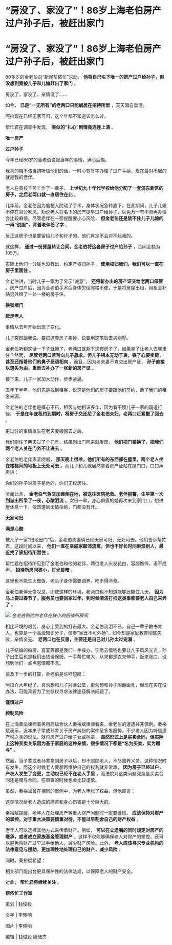# “房没了、家没了”！86岁上海老伯房产过户孙子后，被赶出家门

# “房没了、家没了”！86岁上海老伯房产过户孙子后，被赶出家门

80多岁的金老伯向“新民帮侬忙”求助， **他将自己名下唯一的房产过户给孙子，但没想到竟被儿子和儿媳赶出了家门** 。

房没了，家没了，亲情没了……

如今， **已是“一无所有”的老两口只能蜗居在招待所里** ，天天暗自垂泪。

阿拉现在已经无家可归，这个年都不知道该怎么过。

帮忙君在调查中发现， **类似的“扎心”剧情竟连连上演** 。

**唯一房产**

**过户孙子**

今年已经86岁的金老伯说起当年的事情，满心后悔。

我真的悔不该当初听信他们的话，一时心软签字办理了过户手续，现在最对不起的就是我的老伴。

老人在高校辛苦工作了一辈子， **上世纪九十年代学校给他分配了一套浦东新区的房子，之后老两口就一直居住在此** 。

几年前，金老伯因为脑梗入院动了手术，身体状况急转直下。在此期间，儿子儿媳不停在耳旁吹风，劝说老人将名下的房产提早过户给孙子，以免万一有不测再办理会比较麻烦。尽管老伴在一旁提醒要小心风险，
**但金老伯还是禁不住儿子儿媳的一再“说服”，背着老伴签了字** 。

反正这房子也是要留给儿子和孙子的，他们肯定不会对不起我的。

就这样， **通过一份房屋转让合同，金老伯将这套房子过户给孙子** ，合同金额为105万。

实际上他们一分钱也没有出，约定产权归孙子， **使用权归我们，我们可以一直在房子里面住** 。

金老伯讲，当时儿子一家为了显示“诚意”， **还将新办出的房产证交给老两口保管**
。房产过户后，因为金老伯手术后身体欠佳爬楼不便，于是将房屋出租，用租金补贴另外租了一处一楼的房子住。

**换锁堵门**

**赶走老人**

事情从去年开始出现了变化。

儿子突然跟我说，要把这套房子卖掉，说要用这笔钱去买别墅。

金老伯听到这话一下子就懵了，老两口就剩下这套房子了，如果卖了让老人去哪里住？然而，
**尽管老两口苦苦向儿子恳求，但儿子根本无动于衷，铁了心要卖房，甚至还指着他们的鼻子恶语相向** 。而且，因为老夫妻不肯交出房产证，
**孙子直接以遗失为由，重新去补办了一张新的房产证** 。

接下来，儿子一家加大动作，步步紧逼。

去年下半年，他们先是找到租客，说这是他们的房子要跟他们签约，断了我们的租金来源。

金老伯的老伴也是痛心不已，租客与她相识多年，因为看不惯儿子一家的霸道行径， **于是在年底租约到期时，将房子交还给了金老伯夫妇，老两口赶紧搬了回去** 。

更过分的事情发生在老夫妻搬回去之后。

我们刚住了两天过了个元旦，结果刚出门回来就发现， **他们把门锁换了，把我们两个老人关在门外不让进去** 。

金老伯的老伴声音哽咽， **那天晚上很冷，他们所有的东西都在屋里，两个老人坐在楼梯间的地板上无处可去**
。而儿子和儿媳居然拿着房产证站在屋门口，口口声声讲：

你们的孙子说房子是他的，你们无权居住。

听闻此言， **金老伯气急交加瘫倒在地，被送往医院抢救。老伴报警，生平第一次到派出所呆了一夜，心酸泪流**
。次日一早，身心俱疲的她再次来到家门口，想进屋休息一下，依然遭到无情拒绝，门都没有开。

**无家可归**

**满是心酸**

被儿子一家“扫地出门”后，金老伯夫妻俩已经无家可归、无处可去。他们告诉帮忙君，这段时间以来，
**他们一直在亲戚家颠沛流离，但也不好长时间麻烦别人，最近找了家招待所暂住** 。

帮忙君在招待所见到了金老伯和他的老伴，两位老人头发花白，容颜憔悴，语不成声。 **招待所房间狭小，灯光昏暗** 。

这里也不能生火做饭，老头子身体需要调养，吃不得冷食。

金老伯老伴无奈叹息，即使这样的环境，老两口也不知道能够还能住几天， **因为马上要过春节了，服务员也要回家过年，到时候清洁打扫这类事都要老人自己来弄了**
。

![](https://inews.gtimg.com/om_bt/OTPzbJupu3Apad_ssugdTNYHcZAXjb5NE8FwgEVSkxtTYAA/1000)
_金老伯和他的老伴在狭小的招待所房间_

相比环境的艰苦，身心上受到的打击最大。金老伯流泪不已，自己一辈子教书育人，也算是一个高级知识分子，信奉“家丑不可外扬”，如今却是家庭教育彻底失败，亲情全无。
**老两口也在反思，主要还是自己对儿孙太过宠溺** 。

儿子结婚的婚房、喜宴等都是我们一手操办，宁愿去借钱也要让儿子风风光光；孙子出生后也是我们出钱请保姆，一手帮忙带大，从来都是衣来伸手，饭来张口，没想到他们一点点恩情都不念。

谈及下一步的打算，金老伯是长吁短叹：

阿拉介大年纪了，真勿想和儿子对簿公堂，更勿想和孙子闹翻面孔，但现在实在没办法，可能真要为了生存权寻求法律途径解决问题了。

**谨慎过户**

**控制风险**

在上海善法律师事务所高级合伙人秦裕斌律师看来，金老伯的遭遇并非偶例。秦裕斌表示，近年来子辈或孙辈关于房产纠纷的案件呈多发趋势，不少老人因为听信遗产税之类的说法，就将房产过户给子女或孙辈，
**虽然形式上是买卖合同，但实际上这种买卖关系因为基于家庭的这种亲情，很多情况下都是“名为买卖，实为赠与”** 。

然而，当子辈或者孙辈拿到房子以后，却不照顾老人，不尽赡养义务，这种情况时有发生，而这个时候老人要想再维护自己的权利就非常难，
**因为房子已经过户，产权人发生了变更，主动权已经不在老人手里** ，而法院对这类问题究竟是买卖合同还是赠与合同，在审查的时候也会比较谨慎。

虽然，秦裕斌曾在相同的案例中，为老人申张了权益，但他直言：

这类情况给老人造成的痛苦和身心伤害是十分巨大的。

秦裕斌提醒，老年人在处理房产等重大财产问题时一定要谨慎， **应该保持对财产的掌控，对于重大决策要慎重对待，不能过早割舍自己的财产权益** 。

老年人可以选择其他方式来传承财产。例如， **可以在立遗嘱的同时规定对房产的继承，或者成立家族基金管理财产**
。这样不仅能够确保老人对财产的掌控，还可以避免将财产过早过手给他人，减少财产风险。此外，
**老人应该寻求专业机构的法律意见与援助，更加理性地处理自己的财产，减少风险** 。

同时，秦裕斌希望：

相关部门能出台更具保护性的法律法规，以保障老人的财产安全。

对此， **帮忙君将继续关注** 。

**帮侬忙工作室**

策划 | 钱俊毅

文字 | 李晓明

图片 | 李晓明

编辑 | 钱俊毅 姚储杰

